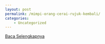 ```yaml
---
layout: post
permalink: /mimpi-orang-cerai-rujuk-kembali/
categories:
    - Uncategorized
---
```


[Baca Selengkapnya](/09)